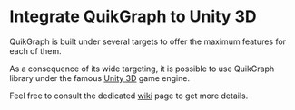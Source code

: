 # Integrate QuikGraph to Unity 3D

QuikGraph is built under several targets to offer the maximum features for each of them.

As a consequence of its wide targeting, it is possible to use QuikGraph library under the famous [Unity 3D](https://unity.com/) game engine.

Feel free to consult the dedicated [wiki](https://github.com/KeRNeLith/QuikGraph/wiki/Unity3D-Integration) page to get more details.